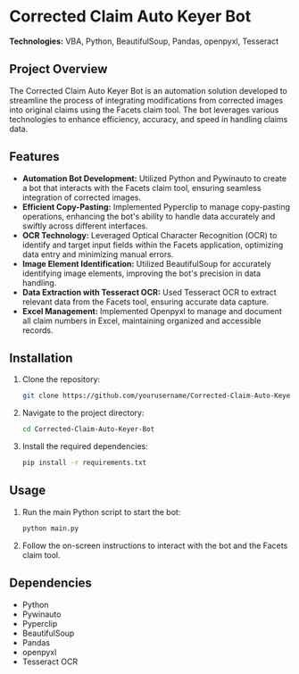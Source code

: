 # Corrected Claim Auto Keyer Bot

**Technologies:** VBA, Python, BeautifulSoup, Pandas, openpyxl, Tesseract

## Project Overview

The Corrected Claim Auto Keyer Bot is an automation solution developed to streamline the process of integrating modifications from corrected images into original claims using the Facets claim tool. The bot leverages various technologies to enhance efficiency, accuracy, and speed in handling claims data.

## Features

- **Automation Bot Development:** Utilized Python and Pywinauto to create a bot that interacts with the Facets claim tool, ensuring seamless integration of corrected images.
- **Efficient Copy-Pasting:** Implemented Pyperclip to manage copy-pasting operations, enhancing the bot's ability to handle data accurately and swiftly across different interfaces.
- **OCR Technology:** Leveraged Optical Character Recognition (OCR) to identify and target input fields within the Facets application, optimizing data entry and minimizing manual errors.
- **Image Element Identification:** Utilized BeautifulSoup for accurately identifying image elements, improving the bot's precision in data handling.
- **Data Extraction with Tesseract OCR:** Used Tesseract OCR to extract relevant data from the Facets tool, ensuring accurate data capture.
- **Excel Management:** Implemented Openpyxl to manage and document all claim numbers in Excel, maintaining organized and accessible records.

## Installation

1. Clone the repository:
    ```bash
    git clone https://github.com/yourusername/Corrected-Claim-Auto-Keyer-Bot.git
    ```
2. Navigate to the project directory:
    ```bash
    cd Corrected-Claim-Auto-Keyer-Bot
    ```
3. Install the required dependencies:
    ```bash
    pip install -r requirements.txt
    ```

## Usage

1. Run the main Python script to start the bot:
    ```bash
    python main.py
    ```
2. Follow the on-screen instructions to interact with the bot and the Facets claim tool.

## Dependencies

- Python
- Pywinauto
- Pyperclip
- BeautifulSoup
- Pandas
- openpyxl
- Tesseract OCR

